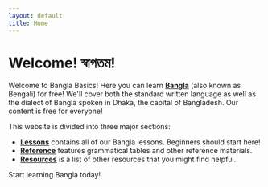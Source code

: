 ```yaml
---
layout: default
title: Home
---
```

# Welcome! স্বাগতম!
Welcome to Bangla Basics!
Here you can learn [**Bangla**](https://en.wikipedia.org/wiki/Bangla_language) (also known as Bengali) for free!
We'll cover both the standard written language
as well as the dialect of Bangla spoken in Dhaka, the capital of Bangladesh.
Our content is free for everyone!

This website is divided into three major sections:
- [**Lessons**](/bangla/lessons) contains all of our Bangla lessons.
  Beginners should start here!
- [**Reference**](/bangla/reference) features grammatical tables and other reference materials.
- [**Resources**](/bangla/resources) is a list of other resources that you might find helpful.

Start learning Bangla today!
